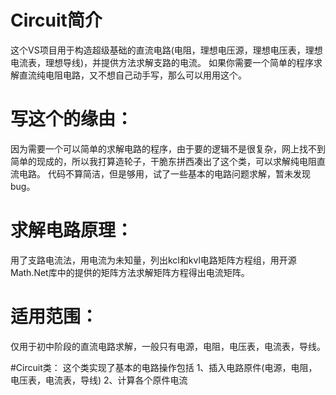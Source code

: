 # Circuit简介
这个VS项目用于构造超级基础的直流电路(电阻，理想电压源，理想电压表，理想电流表，理想导线)，并提供方法求解支路的电流。
如果你需要一个简单的程序求解直流纯电阻电路，又不想自己动手写，那么可以用用这个。

# 写这个的缘由：
因为需要一个可以简单的求解电路的程序，由于要的逻辑不是很复杂，网上找不到简单的现成的，所以我打算造轮子，干脆东拼西凑出了这个类，可以求解纯电阻直流电路。
代码不算简洁，但是够用，试了一些基本的电路问题求解，暂未发现bug。

# 求解电路原理：
用了支路电流法，用电流为未知量，列出kcl和kvl电路矩阵方程组，用开源Math.Net库中的提供的矩阵方法求解矩阵方程得出电流矩阵。

# 适用范围：
仅用于初中阶段的直流电路求解，一般只有电源，电阻，电压表，电流表，导线。

#Circuit类：
这个类实现了基本的电路操作包括
1、插入电路原件(电源，电阻，电压表，电流表，导线)
2、计算各个原件电流
